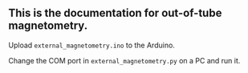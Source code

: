 ## This is the documentation for out-of-tube magnetometry.

Upload ```external_magnetometry.ino``` to the Arduino.

Change the COM port in ```external_magnetometry.py``` on a PC and run it.
